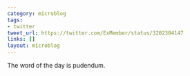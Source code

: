 ```yaml
---
category: microblog
tags:
- twitter
tweet_url: https://twitter.com/ExMember/status/3202304147
links: []
layout: microblog
---
```

The word of the day is pudendum.
